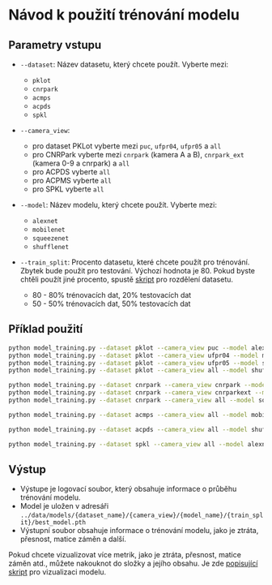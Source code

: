 # Návod k použití trénování modelu

## Parametry vstupu

- `--dataset`: Název datasetu, který chcete použít. Vyberte mezi:
    - `pklot`
    - `cnrpark`
    - `acmps`
    - `acpds`
    - `spkl`

- `--camera_view`:
    - pro dataset PKLot vyberte mezi `puc`, `ufpr04`, `ufpr05` a `all`
    - pro CNRPark vyberte mezi `cnrpark` (kamera A a B), `cnrpark_ext` (kamera 0-9 a cnrpark) a `all`
    - pro ACPDS vyberte `all`
    - pro ACPMS vyberte `all`
    - pro SPKL vyberte `all`

- `--model`: Název modelu, který chcete použít. Vyberte mezi:
    - `alexnet`
    - `mobilenet`
    - `squeezenet`
    - `shufflenet`

- `--train_split`: Procento datasetu, které chcete použít pro trénování. Zbytek bude použit pro testování. Výchozí
  hodnota je 80. Pokud byste chtěli použít jiné procento, spustě [skript](../utils/split_datasets.py) pro rozdělení
  datasetu.
    - 80 - 80% trénovacích dat, 20% testovacích dat
    - 50 - 50% trénovacích dat, 50% testovacích dat

## Příklad použití

```bash
python model_training.py --dataset pklot --camera_view puc --model alexnet --train_split 80
python model_training.py --dataset pklot --camera_view ufpr04 --model mobilenet --train_split 50
python model_training.py --dataset pklot --camera_view ufpr05 --model squeezenet --train_split 80
python model_training.py --dataset pklot --camera_view all --model shufflenet --train_split 80
```

```bash
python model_training.py --dataset cnrpark --camera_view cnrpark --model alexnet --train_split 80
python model_training.py --dataset cnrpark --camera_view cnrparkext --model mobilenet --train_split 50
python model_training.py --dataset cnrpark --camera_view all --model squeezenet --train_split 80
```

```bash
python model_training.py --dataset acmps --camera_view all --model mobilenet --train_split 50
```

```bash
python model_training.py --dataset acpds --camera_view all --model shufflenet --train_split 80
```

```bash
python model_training.py --dataset spkl --camera_view all --model alexnet --train_split 50
```

## Výstup

- Výstupe je logovací soubor, který obsahuje informace o průběhu trénování modelu.
- Model je uložen v adresáři `../data/models/{dataset_name}/{camera_view}/{model_name}/{train_split}/best_model.pth`
- Výstupní soubor obsahuje informace o trénování modelu, jako je ztráta, přesnost, matice záměn a další.

Pokud chcete vizualizovat více metrik, jako je ztráta, přesnost, matice záměn atd., můžete nakouknot do složky a jejího
obsahu.
Je zde [popisující skript](../model_visualization/README.md) pro vizualizaci modelu.




